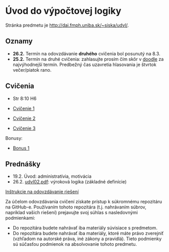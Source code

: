 Úvod do výpočtovej logiky
=========================


Stránka predmetu je http://dai.fmph.uniba.sk/~siska/udvl/.

Oznamy
------
* **26.2.** Termín na odovzdávanie **druhého** cvičenia bol posunutý
  na 8.3.
* **25.2.** Termín na druhé cvičenia: zahlasujte prosím čím skôr
  v [doodle](http://doodle.com/8egdvcun25s5pyrb) za najvýhodnejší termín.
  Predbežný čas uzavretia hlasovania je štvrtok večer/piatok rano.

Cvičenia
--------
* Str 8:10 H6

* [Cvičenie 1](cv01)
* [Cvičenie 2](cv02)
* [Cvičenie 3](cv03)

Bonusy:
* [Bonus 1](bonus01)

Prednášky
---------
* 19.2. Úvod: administratívia, motivácia
* 26.2. [udvl02.pdf](slides/udvl02.pdf): výroková logika (základné definície)

[Inštrukcie na odovzdávanie riešení](odovzdavanie.md)

Za účelom odovzdávania cvičení získate prístup k súkromnému repozitáru na GitHub-e.
Používaním tohoto repozitára (t.j. nahrávaním súbrov, napríklad vašich riešení) prejavujte
svoj súhlas s nasledovnými podmienkami:
- Do repozitára budete nahrávať iba materiály súvisiace s predmetom.
- Do repozitára budete nahrávať iba materiály, ktoré máte právo zverejniť
  (vzhľadom na autorské práva, iné zákony a pravidlá).
Tieto podmienky sú súčasťou podmienok na absolvovanie tohoto predmetu.
